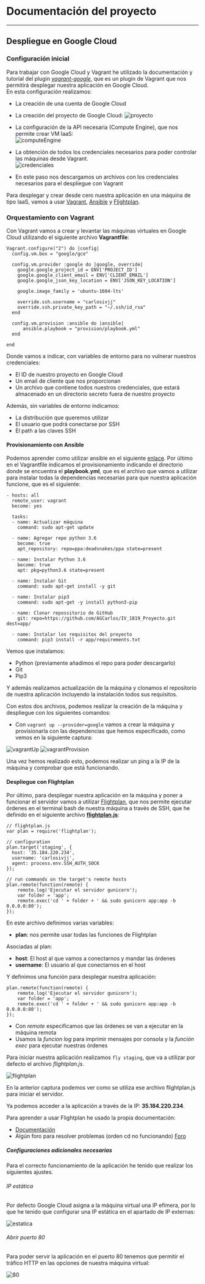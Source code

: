 # Documentación del proyecto
---
## Despliegue en Google Cloud
### Configuración inicial
Para trabajar con Google Cloud y Vagrant he utilizado la documentación y tutorial del plugin [_vagrant-google_](https://github.com/mitchellh/vagrant-google), que es un plugin de Vagrant que nos permitirá desplegar nuestra aplicación en Google Cloud.  
En esta configuración realizamos:
- La creación de una cuenta de Google Cloud
- La creación del proyecto de Google Cloud:
![proyecto](../img/proyecto.png)

- La configuración de la API necesaria (Compute Engine), que nos permite crear VM IaaS:  
![computeEngine](../img/compute.png)

- La obtención de todos los credenciales necesarios para poder controlar las máquinas desde Vagrant.  
![credenciales](../img/credenciales.png)  
 - En este paso nos descargamos un archivos con los credenciales necesarios para el despliegue con Vagrant

Para desplegar y crear desde cero nuestra aplicación en una máquina de tipo IaaS, vamos a usar [Vagrant](https://www.vagrantup.com/), [Ansible](https://www.ansible.com/) y [Flightplan](https://github.com/pstadler/flightplan).

### Orquestamiento con Vagrant
Con Vagrant vamos a crear y levantar las máquinas virtuales en Google Cloud utilizando el siguiente archivo **Vagrantfile**:
```
Vagrant.configure("2") do |config|
  config.vm.box = "google/gce"

  config.vm.provider :google do |google, override|
    google.google_project_id = ENV['PROJECT_ID']
    google.google_client_email = ENV['CLIENT_EMAIL']
    google.google_json_key_location = ENV['JSON_KEY_LOCATION']

    google.image_family = 'ubuntu-1604-lts'

    override.ssh.username = "carlosivjj"
    override.ssh.private_key_path = "~/.ssh/id_rsa"
  end

  config.vm.provision :ansible do |ansible|
      ansible.playbook = "provision/playbook.yml"
  end

end
```
Donde vamos a indicar, con variables de entorno para no vulnerar nuestros credenciales:
- El ID de nuestro proyecto en Google Cloud
- Un email de cliente que nos proporcionan
- Un archivo que contiene todos nuestros credenciales, que estará almacenado en un directorio secreto fuera de nuestro proyecto

Además, sin variables de entorno indicamos:
- La distribución que queremos utilizar
- El usuario que podrá conectarse por SSH
- El path a las claves SSH

#### Provisionamiento con Ansible
Podemos aprender como utilizar ansible en el siguiente [enlace](https://docs.ansible.com/ansible/latest/user_guide/playbooks_intro.html#basics
). Por último en el Vagrantfile indicamos el provisionamiento indicando el directorio donde se encuentra el **playbook.yml**, que es el archivo que vamos a utilizar para instalar todas la dependencias necesarias para que nuestra aplicación funcione, que es el siguiente:
```
- hosts: all
  remote_user: vagrant
  become: yes

  tasks:
  - name: Actualizar máquina
    command: sudo apt-get update

  - name: Agregar repo python 3.6
    become: true
    apt_repository: repo=ppa:deadsnakes/ppa state=present

  - name: Instalar Python 3.6
    become: true
    apt: pkg=python3.6 state=present

  - name: Instalar Git
    command: sudo apt-get install -y git

  - name: Instalar pip3
    command: sudo apt-get -y install python3-pip

  - name: Clonar repossitorio de GitHub
    git: repo=https://github.com/AGCarlos/IV_1819_Proyecto.git  dest=app/

  - name: Instalar los requisitos del proyecto
    command: pip3 install -r app/requirements.txt

```
Vemos que instalamos:
- Python (previamente añadimos el repo para poder descargarlo)
- Git
- Pip3  

Y además realizamos actualización de la máquina y clonamos el repositorio de nuestra aplicación incluyendo la instalación todos sus requisitos.  

Con estos dos archivos, podemos realizar la creación de la máquina y despliegue con los siguientes comandos:
- Con ``vagrant up --provider=google`` vamos a crear la máquina y provisionarla con las dependencias que hemos especificado, como vemos en la siguiente captura:

![vagrantUp](../img/vagrantUp.png)
![vagrantProvision](../img/vagrantProvision.png)  

Una vez hemos realizado esto, podemos realizar un ping a la IP de la máquina y comprobar que está funcionando.
#### Despliegue con Flightplan
Por último, para desplegar nuestra aplicación en la máquina y poner a funcionar el servidor vamos a utilizar [Flightplan](https://github.com/pstadler/flightplan), que nos permite ejecutar órdenes en el terminal bash de nuestra máquina a través de SSH, que he definido en el siguiente archivo [**flightplan.js**](https://github.com/AGCarlos/IV_1819_Proyecto/blob/master/despliegue/flightplan.js):
```
// flightplan.js
var plan = require('flightplan');

// configuration
plan.target('staging', {
  host: '35.184.220.234',
  username: 'carlosivjj',
  agent: process.env.SSH_AUTH_SOCK
});

// run commands on the target's remote hosts
plan.remote(function(remote) {
    remote.log('Ejecutar el servidor gunicorn');
    var folder = 'app';
    remote.exec('cd ' + folder + ' && sudo gunicorn app:app -b 0.0.0.0:80');
});
```  
En este archivo definimos varias variables:
- **plan**: nos permite usar todas las funciones de Flightplan

Asociadas al plan:
- **host**: El host al que vamos a conectarnos y mandar las órdenes
- **username**: El usuario al que conectarnos en el host  

Y definimos una función para desplegar nuestra aplicación:
```
plan.remote(function(remote) {
    remote.log('Ejecutar el servidor gunicorn');
    var folder = 'app';
    remote.exec('cd ' + folder + ' && sudo gunicorn app:app -b 0.0.0.0:80');
});
```  
- Con _remote_ especificamos que las órdenes se van a ejecutar en la máquina remota
- Usamos la _funcion log_ para imprimir mensajes por consola y la _función exec_ para ejecutar nuestras órdenes

Para iniciar nuestra aplicación realizamos ``fly staging``, que va a utilizar por defecto el archivo _flightplan.js_.  

![flightplan](../img/flightplan.png)  

En la anterior captura podemos ver como se utiliza ese archivo flightplan.js para iniciar el servidor.

Ya podemos acceder a la aplicación a través de la IP: **35.184.220.234**.  

Para aprender a usar Flightplan he usado la propia documentación:  
- [Documentación](https://github.com/pstadler/flightplan)
- Algún foro para resolver problemas (orden cd no funcionando) [Foro](https://github.com/pstadler/flightplan/issues/2)

##### Configuraciones adicionales necesarias
Para el correcto funcionamiento de la aplicación he tenido que realizar los siguientes ajustes.
###### IP estática
Por defecto Google Cloud asigna a la máquina virtual una IP efímera, por lo que he tenido que configurar una IP estática en el apartado de IP externas:

![estatica](../img/estatica.png)  

###### Abrir puerto 80
Para poder servir la aplicación en el puerto 80 tenemos que permitir el tráfico HTTP en las opciones de nuestra máquina virtual:

![80](../img/80.png)  
